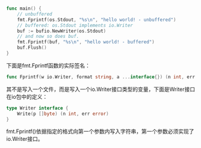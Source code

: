 ```go

func main() {
	// unbuffered
	fmt.Fprintf(os.Stdout, "%s\n", "hello world! - unbuffered")
	// buffered: os.Stdout implements io.Writer
	buf := bufio.NewWriter(os.Stdout)
	// and now so does buf.
	fmt.Fprintf(buf, "%s\n", "hello world! - buffered")
	buf.Flush()
}

```

下面是fmt.Fprintf函数的实际签名：
```go
func Fprintf(w io.Writer, format string, a ...interface{}) (n int, err error)
```
其不是写入一个文件，而是写入一个io.Writer接口类型的变量，下面是Writer接口在io包中的定义：
```go
type Writer interface {
    Write(p []byte) (n int, err error)
}
```
fmt.Fprintf()依据指定的格式向第一个参数内写入字符串，第一个参数必须实现了io.Writer接口。
```


